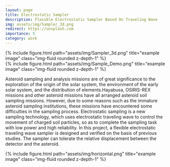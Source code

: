 ```yaml
---
layout: page
title: Electrostatic Sampler
description: Flexible Electrostatic Sampler Based On Traveling Wave
img: assets/img/Sampler_3d.png
redirect: https://unsplash.com
importance: 5
category: work
---
```


<div class="row">
    <div class="col-sm mt-3 mt-md-0">
        {% include figure.html path="assets/img/Sampler_3d.png" title="example image" class="img-fluid rounded z-depth-1" %}
    </div>
    <div class="col-sm mt-3 mt-md-0">
        {% include figure.html path="assets/img/Sample_Demo.png" title="example image" class="img-fluid rounded z-depth-1" %}
    </div>
</div>

Asteroid sampling and analysis missions are of great significance to the exploration of the origin of the solar system, the environment of the early solar system, and the distribution of elements.Hayabusa, OSIRIS-REX missions and other asteroid missions have all arranged asteroid soil sampling missions. However, due to some reasons such as the immature asteroid sampling institutions, these missions have encountered some difficulties in the sampling process. Electrostatic sampling is a new sampling technology, which uses electrostatic traveling wave to control the movement of charged soil particles, so as to complete the sampling task with low power and high reliability. In this project, a flexible electrostatic traveling wave sampler is designed and verified on the basis of previous studies. The sampler can tolerate the relative displacement between the detector and the asteroid.

<div class="row">
    <div class="col-sm mt-3 mt-md-0">
        {% include figure.html path="assets/img/horizontal.png" title="example image" class="img-fluid rounded z-depth-1" %}
    </div>
</div>